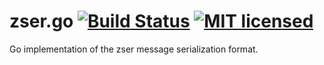 # zser.go [![Build Status][build-image]][build-link] [![MIT licensed][license-image]][license-link]

[build-image]: https://secure.travis-ci.org/zcred/zser.svg?branch=master
[build-link]: http://travis-ci.org/zcred/zser
[license-image]: https://img.shields.io/badge/license-MIT-blue.svg
[license-link]: https://github.com/zcred/zser/blob/master/LICENSE.txt

Go implementation of the zser message serialization format.
